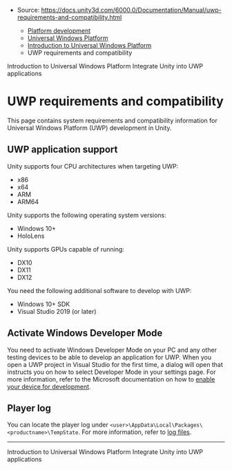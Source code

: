 * Source: https://docs.unity3d.com/6000.0/Documentation/Manual/uwp-requirements-and-compatibility.html

  * [Platform development ](https://docs.unity3d.com/6000.0/Documentation/Manual/PlatformSpecific.html)
  * [Universal Windows Platform](https://docs.unity3d.com/6000.0/Documentation/Manual/WindowsStore.html)
  * [Introduction to Universal Windows Platform](https://docs.unity3d.com/6000.0/Documentation/Manual/uwp-introducing.html)
  * UWP requirements and compatibility


[](https://docs.unity3d.com/6000.0/Documentation/Manual/uwp-introducing.html)
Introduction to Universal Windows Platform
[](https://docs.unity3d.com/6000.0/Documentation/Manual/UnityasaLibrary-UWP.html)
Integrate Unity into UWP applications
# UWP requirements and compatibility
This page contains system requirements and compatibility information for Universal Windows Platform (UWP) development in Unity.
## UWP application support
Unity supports four CPU architectures when targeting UWP:
  * x86
  * x64
  * ARM
  * ARM64


Unity supports the following operating system versions:
  * Windows 10+
  * HoloLens


Unity supports GPUs capable of running:
  * DX10
  * DX11
  * DX12


You need the following additional software to develop with UWP:
  * Windows 10+ SDK
  * Visual Studio 2019 (or later)


## Activate Windows Developer Mode
You need to activate Windows Developer Mode on your PC and any other testing devices to be able to develop an application for UWP. When you open a UWP project in Visual Studio for the first time, a dialog will open that instructs you on how to select Developer Mode in your settings page. For more information, refer to the Microsoft documentation on how to [enable your device for development](https://learn.microsoft.com/en-us/windows/apps/get-started/enable-your-device-for-development).
## Player log
You can locate the player log under `<user>\AppData\Local\Packages\<productname>\TempState`. For more information, refer to [log files](https://docs.unity3d.com/6000.0/Documentation/Manual/log-files.html).
* * *
[](https://docs.unity3d.com/6000.0/Documentation/Manual/uwp-introducing.html)
Introduction to Universal Windows Platform
[](https://docs.unity3d.com/6000.0/Documentation/Manual/UnityasaLibrary-UWP.html)
Integrate Unity into UWP applications
